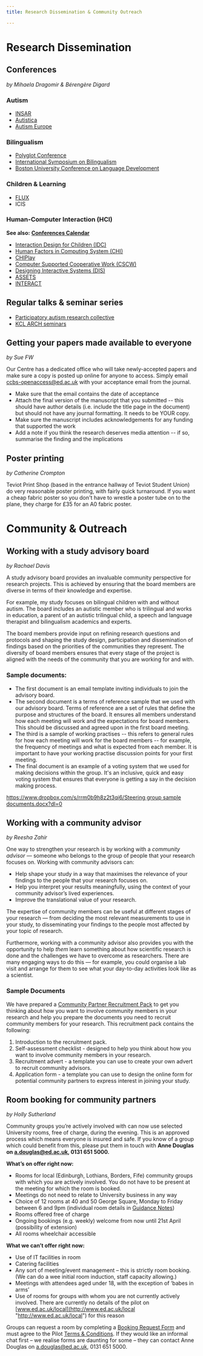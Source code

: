 ```yaml
---
title: Research Dissemination & Community Outreach

---
```

# Research Dissemination

## Conferences

_by Mihaela Dragomir & Bérengère Digard_

### Autism

* [INSAR](https://www.autism-insar.org/)
* [Autistica](https://www.autistica.org.uk/get-involved/research-conference)
* [Autism Europe](http://www.autismeurope-congress2019.com/en/)

### Bilingualism

* [Polyglot Conference](http://polyglotconference.com/)
* [International Symposium on Bilingualism](http://sites.psych.ualberta.ca/ISB12/)
* [Boston University Conference on Language Development](https://www.bu.edu/bucld/conference-info/schedule/)

### Children & Learning

* [FLUX](https://fluxsociety.org/)
* ICIS

### Human-Computer Interaction (HCI)

**See also:** [**Conferences Calendar**](https://sigchi.org/conferences/calendar/)

* [Interaction Design for Children (IDC)](http://idc-2018.org/)
* [Human Factors in Computing System (CHI)](http://chi2019.acm.org/)
* [CHIPlay](https://chiplay.acm.org/2018/)
* [Computer Supported Cooperative Work (CSCW)](https://cscw.acm.org/2018/)
* [Designing Interactive Systems (DIS)](http://dis2018.org/)
* [ASSETS](https://assets18.sigaccess.org/)
* [INTERACT](http://interact2019.org/)

## Regular talks & seminar series

* [Participatory autism research collective](https://participatoryautismresearch.wordpress.com/category/events/)
* [KCL ARCH seminars](https://twitter.us19.list-manage.com/subscribe?u=c5c8d2134955dc7dbe09ae0b1&id=c273087409)

## Getting your papers made available to everyone

_by Sue FW_

Our Centre has a dedicated office who will take newly-accepted papers and make sure a copy is posted up online for anyone to access. Simply email [ccbs-openaccess@ed.ac.uk](mailto:ccbs-openaccess@ed.ac.uk) with your acceptance email from the journal.

* Make sure that the email contains the date of acceptance
* Attach the final version of the manuscript that you submitted -- this should have author details (i.e. include the title page in the document) but should not have any journal formatting. It needs to be YOUR copy.
* Make sure the manuscript includes acknowledgements for any funding that supported the work
* Add a note if you think the research deserves media attention -- if so, summarise the finding and the implications

## Poster printing

_by Catherine Crompton_

Teviot Print Shop (based in the entrance hallway of Teviot Student Union) do very reasonable poster printing, with fairly quick turnaround. If you want a cheap fabric poster so you don't have to wrestle a poster tube on to the plane, they charge for £35 for an A0 fabric poster.

# Community & Outreach

## Working with a study advisory board

_by Rachael Davis_

A study advisory board provides an invaluable community perspective for
research projects. This is achieved by ensuring that the board
members are diverse in terms of their knowledge and expertise.

For example, my study focuses on bilingual children with and without
autism. The board includes an autistic member who is trilingual and
works in education, a parent of an autistic trilingual child, a speech
and language therapist and bilingualism academics and experts.

The board members provide input on refining research questions and
protocols and shaping the study design, participation and dissemination
of findings based on the priorities of the communities they represent.
The diversity of board members ensures that every stage of the project
is aligned with the needs of the community that you are working for and
with.

### Sample documents:

* The first document is an email template inviting individuals to join
  the advisory board.
* The second document is a terms of reference sample that we used with
  our advisory board. Terms of reference are a set of rules that define
  the purpose and structures of the board. It ensures all members
  understand how each meeting will work and the expectations for board
  members. This should be discussed and agreed upon in the first board
  meeting.
* The third is a sample of working practises -- this refers to general
  rules for how each meeting will work for the board members -- for
  example, the frequency of meetings and what is expected from each
  member. It is important to have your working practise discussion points
  for your first meeting.
* The final document is an example of a voting system that we used for
  making decisions within the group. It's an inclusive, quick and easy
  voting system that ensures that everyone is getting a say in the
  decision making process.

[https://www.dropbox.com/s/rrm0b9h8z2t3qi6/Steering group sample documents.docx?dl=0](https://www.dropbox.com/s/rrm0b9h8z2t3qi6/Steering%20group%20sample%20documents.docx?dl=0)

## Working with a community advisor

_by Reesha Zahir_

One way to strengthen your research is by working with a _community advisor —_ someone who belongs to the group of people that your research focuses on. Working with community advisors can:

* Help shape your study in a way that maximises the relevance of your findings to the people that your research focuses on.
* Help you interpret your results meaningfully, using the context of your community advisor’s lived experiences.
* Improve the translational value of your research.

The expertise of community members can be useful at different stages of your research — from deciding the most relevant measurements to use in your study, to disseminating your findings to the people most affected by your topic of research.

Furthermore, working with a community advisor also provides you with the opportunity to help _them_ learn something about how scientific research is done and the challenges we have to overcome as researchers. There are many engaging ways to do this — for example, you could organise a lab visit and arrange for them to see what your day-to-day activities look like as a scientist.

### Sample Documents

We have prepared a [Community Partner Recruitment Pack](https://drive.google.com/drive/folders/1EVeUTF01szrbgmtQ6PpsoWEbu2dy58Sn "Community Partner Recruitment Pack") to get you thinking about how you want to involve community members in your research and help you prepare the documents you need to recruit community members for your research. This recruitment pack contains the following:

1. Introduction to the recruitment pack.
2. Self-assessment checklist - designed to help you think about how you want to involve community members in your research.
3. Recruitment advert - a template you can use to create your own advert to recruit community advisors.
4. Application form - a template you can use to design the online form for potential community partners to express interest in joining your study.

## Room booking for community partners

_by Holly Sutherland_

Community groups you’re actively involved with can now use selected University rooms, free of charge, during the evening. This is an approved process which means everyone is insured and safe. If you know of a group which could benefit from this, please put them in touch with **Anne Douglas on a.douglas@ed.ac.uk, 0131 651 5000.**

**What’s on offer right now:**

* Rooms for local (Edinburgh, Lothians, Borders, Fife) community groups with which you are actively involved. You do not have to be present at the meeting for which the room is booked.
* Meetings do not need to relate to University business in any way
* Choice of 12 rooms at 40 and 50 George Square, Monday to Friday between 6 and 9pm (individual room details in [Guidance Notes](https://www.ed.ac.uk/sites/default/files/atoms/files/communityaccessrooms_guidancenotes_0.pdf "https://www.ed.ac.uk/sites/default/files/atoms/files/communityaccessrooms_guidancenotes_0.pdf"))
* Rooms offered free of charge
* Ongoing bookings (e.g. weekly) welcome from now until 21st April (possibility of extension)
* All rooms wheelchair accessible

**What we can’t offer right now:**

* Use of IT facilities in room
* Catering facilities
* Any sort of meeting/event management – this is strictly room booking. (We can do a wee initial room induction, staff capacity allowing.)
* Meetings with attendees aged under 18, with the exception of ‘babes in arms’
* Use of rooms for groups with whom you are not currently actively involved. There are currently no details of the pilot on [www.ed.ac.uk/local](http://www.ed.ac.uk/local "http://www.ed.ac.uk/local") for this reason

Groups can request a room by completing a [Booking Request Form](https://w2.irm.ed.ac.uk/communityrooms "https://w2.irm.ed.ac.uk/communityrooms") and must agree to the Pilot [Terms & Conditions](https://www.ed.ac.uk/sites/default/files/atoms/files/communityaccessrooms_tcs_0.pdf "https://www.ed.ac.uk/sites/default/files/atoms/files/communityaccessrooms_tcs_0.pdf"). If they would like an informal chat first – we realise forms are daunting for some – they can contact Anne Douglas on [a.douglas@ed.ac.uk](mailto:a.douglas@ed.ac.uk "mailto:a.douglas@ed.ac.uk"), 0131 651 5000.